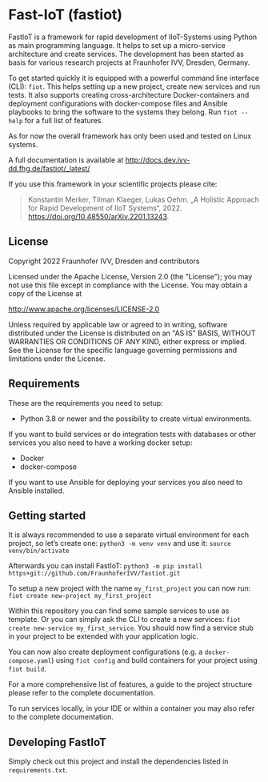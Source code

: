 # Fast-IoT (fastiot)

FastIoT is a framework for rapid development of IIoT-Systems using Python as main programming language.
It helps to set up a micro-service architecture and create services. The development has been started as basis for 
various research projects at Fraunhofer IVV, Dresden, Germany.  

To get started quickly it is equipped with a powerful command line interface (CLI): `fiot`.
This helps setting up a new project, create new services and run tests. 
It also supports creating cross-architecture Docker-containers and deployment configurations with docker-compose files
and Ansible playbooks to bring the software to the systems they belong. Run `fiot --help` for a full list of features.

As for now the overall framework has only been used and tested on Linux systems.

A full documentation is available at http://docs.dev.ivv-dd.fhg.de/fastiot/_latest/

If you use this framework in your scientific projects please cite: 
> Konstantin Merker, Tilman Klaeger, Lukas Oehm. „A Holistic Approach for Rapid Development of IIoT Systems“, 2022. https://doi.org/10.48550/arXiv.2201.13243.

## License

Copyright 2022 Fraunhofer IVV, Dresden and contributors

Licensed under the Apache License, Version 2.0 (the "License");
you may not use this file except in compliance with the License.
You may obtain a copy of the License at

   http://www.apache.org/licenses/LICENSE-2.0

Unless required by applicable law or agreed to in writing, software
distributed under the License is distributed on an "AS IS" BASIS,
WITHOUT WARRANTIES OR CONDITIONS OF ANY KIND, either express or implied.
See the License for the specific language governing permissions and
limitations under the License.




## Requirements

These are the requirements you need to setup:

* Python 3.8 or newer and the possibility to create virtual environments.

If you want to build services or do integration tests with databases or other services you also need to have a working
docker setup:
* Docker
* docker-compose

If you want to use Ansible for deploying your services you also need to Ansible installed.


## Getting started

It is always recommended to use a separate virtual environment for each project, so let’s create one: `python3 -m venv venv` and use it: `source venv/bin/activate`

Afterwards you can install FastIoT: `python3 -m pip install https+git://github.com/FraunhoferIVV/fastiot.git`

To setup a new project with the name `my_first_project` you can now run: `fiot create new-project my_first_project`

Within this repository you can find some sample services to use as template.
Or you can simply ask the CLI to create a new services: `fiot create new-service my_first_service`.
You should now find a service stub in your project to be extended with your application logic.

You can now also create deployment configurations (e.g. a `docker-compose.yaml`) using `fiot config` and build 
containers for your project using `fiot build`.

For a more comprehensive list of features, a guide to the project structure please refer to the complete documentation.

To run services locally, in your IDE or within a container you may also refer to the complete documentation.

## Developing FastIoT

Simply check out this project and install the dependencies listed in `requirements.txt`. 